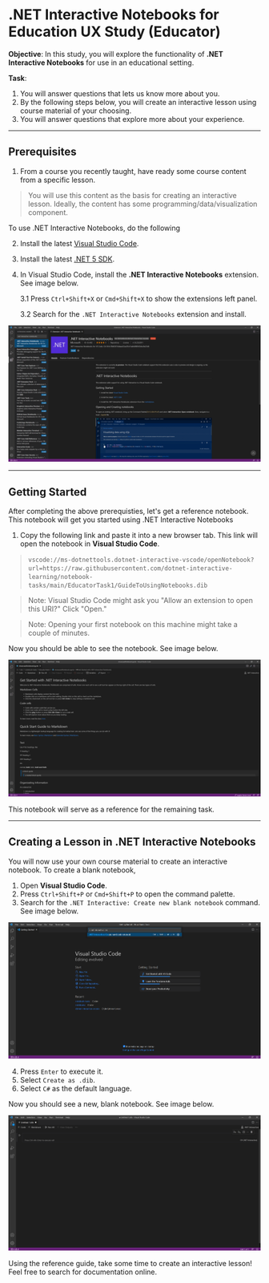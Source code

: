 # .NET Interactive Notebooks for Education UX Study (Educator)

**Objective**: In this study, you will explore the functionality of **.NET Interactive Notebooks** for use in an educational setting.

**Task**:

1. You will answer questions that lets us know more about you.
2. By the following steps below, you will create an interactive lesson using course material of your choosing.
3. You will answer questions that explore more about your experience.

---

## Prerequisites

1. From a course you recently taught, have ready some course content from a specific lesson.

> You will use this content as the basis for creating an interactive lesson. Ideally, the content has some programming/data/visualization component.


To use .NET Interactive Notebooks, do the following

2. Install the latest [Visual Studio Code](https://code.visualstudio.com/).

2. Install the latest [.NET 5 SDK](https://dotnet.microsoft.com/download/dotnet/5.0).

3. In Visual Studio Code, install the **.NET Interactive Notebooks** extension. See image below.

    3.1 Press `Ctrl+Shift+X` or `Cmd+Shift+X` to show the extensions left panel.

    3.2 Search for the `.NET Interactive Notebooks` extension and install.

![Installing .Net Interactive Notebooks extension](../res/installingextension.PNG)

---

## Getting Started

After completing the above prerequisties, let's get a reference notebook. This notebook will get you started using .NET Interactive Notebooks

1. Copy the following link and paste it into a new browser tab. This link will open the notebook in **Visual Studio Code**.

> `vscode://ms-dotnettools.dotnet-interactive-vscode/openNotebook?url=https://raw.githubusercontent.com/dotnet-interactive-learning/notebook-tasks/main/EducatorTask1/GuideToUsingNotebooks.dib`

> Note: Visual Studio Code might ask you "Allow an extension to open this URI?" Click "Open."

> Note: Opening your first notebook on this machine might take a couple of minutes.

Now you should be able to see the notebook. See image below.

![Opened Notebook](../res/openededucatornotebook.PNG)

This notebook will serve as a reference for the remaining task.

---

## Creating a Lesson in .NET Interactive Notebooks

You will now use your own course material to create an interactive notebook. To create a blank notebook,

1. Open **Visual Studio Code**.
2. Press `Ctrl+Shift+P` or `Cmd+Shift+P` to open the command palette. 
3. Search for the `.NET Interactive: Create new blank notebook` command. See image below.

![Command Palette](../res/commandpalette.PNG)

4. Press `Enter` to execute it. 
5. Select `Create as .dib`. 
6. Select `C#` as the default language.

Now you should see a new, blank notebook. See image below.

![New notebook](../res/newnotebook.PNG)

Using the reference guide, take some time to create an interactive lesson! Feel free to search for documentation online.
